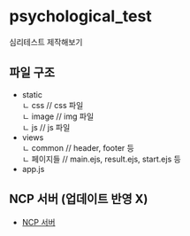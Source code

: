 # psychological_test
심리테스트 제작해보기


## 파일 구조
* static<br>
 ㄴ css                    // css 파일 <br>
 ㄴ image                  // img 파일<br>
 ㄴ js                     // js 파일<br>
* views<br>
 ㄴ common	                // header, footer 등<br>
 ㄴ 페이지들	              // main.ejs, result.ejs, start.ejs 등<br>
* app.js<br>


## NCP 서버 (업데이트 반영 X)
* [NCP 서버](http://115.85.180.118:8080/)
